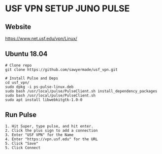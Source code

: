# USF VPN SETUP JUNO PULSE

## Website
<a href="https://www.net.usf.edu/vpn/Linux/" target="_blank">https://www.net.usf.edu/vpn/Linux/</a>


## Ubuntu 18.04
```
# Clone repo
git clone https://github.com/sawyermade/usf_vpn.git

# Install Pulse and Deps
cd usf_vpn/
sudo dpkg -i ps-pulse-linux.deb
sudo bash /usr/local/pulse/PulseClient.sh install_dependency_packages
sudo bash /usr/local/pulse/PulseClient.sh
sudo apt install libwebkitgtk-1.0-0
```

## Run Pulse
```
1. Hit Super, type pulse, and hit enter.
2. Click the plus sign to add a connection
3. Enter "USF VPN" for the Name
4. Enter "https://vpn.usf.edu" for the URL
5. Click "Save"
5. Click Connect
```